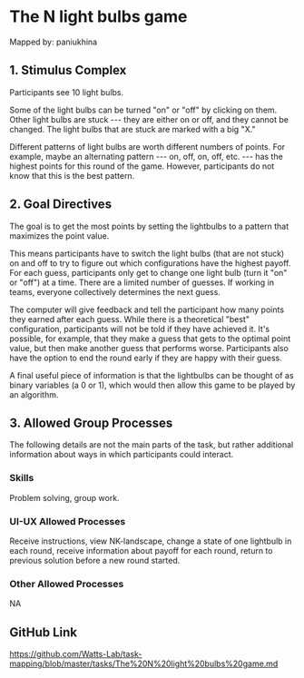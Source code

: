 # The N light bulbs game

Mapped by: paniukhina 

## 1. Stimulus Complex 
Participants see 10 light bulbs.

Some of the light bulbs can be turned "on" or "off" by clicking on them. Other light bulbs are stuck --- they are either on or off, and they cannot be changed. The light bulbs that are stuck are marked with a big "X."

Different patterns of light bulbs are worth different numbers of points. For example, maybe an alternating pattern --- on, off, on, off, etc. --- has the highest points for this round of the game. However, participants do not know that this is the best pattern.

## 2. Goal Directives 
The goal is to get the most points by setting the lightbulbs to a pattern that maximizes the point value. 

This means participants have to switch the light bulbs (that are not stuck) on and off to try to figure out which configurations have the highest payoff. For each guess, participants only get to change one light bulb (turn it "on" or "off") at a time. There are a limited number of guesses. If working in teams, everyone collectively determines the next guess.

The computer will give feedback and tell the participant how many points they earned after each guess. While there is a theoretical "best" configuration,  participants will not be told if they have achieved it. It's possible, for example, that they make a guess that gets to the optimal point value, but then make another guess that performs worse. Participants also have the option to end the round early if they are happy with their guess.

A final useful piece of information is that the lightbulbs can be thought of as binary variables (a 0 or 1), which would then allow this game to be played by an algorithm.

## 3. Allowed Group Processes 
The following details are not the main parts of the task, but rather additional information about ways in which participants could interact.

### Skills 
Problem solving, group work.

### UI-UX Allowed Processes
Receive instructions, view NK-landscape, change a state of one lightbulb in each round, receive information about payoff for each round, return to previous solution before a new round started.

### Other Allowed Processes
NA

## GitHub Link 
https://github.com/Watts-Lab/task-mapping/blob/master/tasks/The%20N%20light%20bulbs%20game.md
